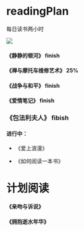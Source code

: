 # readingPlan
每日读书两小时

![](https://p3-juejin.byteimg.com/tos-cn-i-k3u1fbpfcp/96d36d1cb7ff463285b9cf9cf8e31e3b~tplv-k3u1fbpfcp-watermark.image)

#### 《静静的顿河》 finish

#### 《禅与摩托车维修艺术》 25%

#### 《战争与和平》 finish

#### 《爱情笔记》 finish

### 《包法利夫人》 fibish


#### 进行中： 

- 《爱上浪漫》 

- 《如何阅读一本书》


# 计划阅读

#### 《亲吻与诉说》

#### 《拥抱逝水年华》



